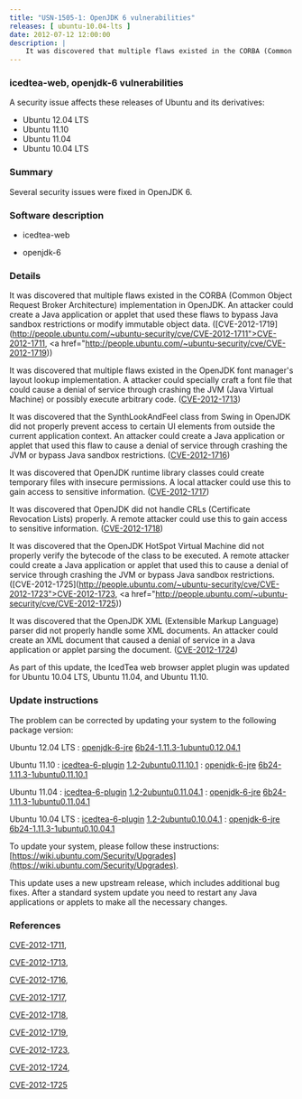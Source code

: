 ```yaml
---
title: "USN-1505-1: OpenJDK 6 vulnerabilities"
releases: [ ubuntu-10.04-lts ]
date: 2012-07-12 12:00:00
description: |
    It was discovered that multiple flaws existed in the CORBA (Common Object Request Broker Architecture) implementation in OpenJDK. An attacker could create a Java application or applet that used these flaws to bypass Java sandbox restrictions or modify immutable object data. ([CVE-2012-1719](http://people.ubuntu.com/~ubuntu-security/cve/CVE-2012-1711">CVE-2012-1711</a>, <a href="http://people.ubuntu.com/~ubuntu-security/cve/CVE-2012-1719))
--- 
```

 
### icedtea-web, openjdk-6 vulnerabilities

A security issue affects these releases of Ubuntu and its derivatives:

* Ubuntu 12.04 LTS
* Ubuntu 11.10
* Ubuntu 11.04
* Ubuntu 10.04 LTS

### Summary

Several security issues were fixed in OpenJDK 6. 

### Software description

* icedtea-web 

* openjdk-6 

### Details

It was discovered that multiple flaws existed in the CORBA (Common Object Request Broker Architecture) implementation in OpenJDK. An attacker could create a Java application or applet that used these flaws to bypass Java sandbox restrictions or modify immutable object data. ([CVE-2012-1719](http://people.ubuntu.com/~ubuntu-security/cve/CVE-2012-1711">CVE-2012-1711</a>, <a href="http://people.ubuntu.com/~ubuntu-security/cve/CVE-2012-1719))

It was discovered that multiple flaws existed in the OpenJDK font manager&#39;s layout lookup implementation. A attacker could specially craft a font file that could cause a denial of service through crashing the JVM (Java Virtual Machine) or possibly execute arbitrary code. ([CVE-2012-1713](http://people.ubuntu.com/~ubuntu-security/cve/CVE-2012-1713))

It was discovered that the SynthLookAndFeel class from Swing in OpenJDK did not properly prevent access to certain UI elements from outside the current application context. An attacker could create a Java application or applet that used this flaw to cause a denial of service through crashing the JVM or bypass Java sandbox restrictions. ([CVE-2012-1716](http://people.ubuntu.com/~ubuntu-security/cve/CVE-2012-1716))

It was discovered that OpenJDK runtime library classes could create temporary files with insecure permissions. A local attacker could use this to gain access to sensitive information. ([CVE-2012-1717](http://people.ubuntu.com/~ubuntu-security/cve/CVE-2012-1717))

It was discovered that OpenJDK did not handle CRLs (Certificate Revocation Lists) properly. A remote attacker could use this to gain access to sensitive information. ([CVE-2012-1718](http://people.ubuntu.com/~ubuntu-security/cve/CVE-2012-1718))

It was discovered that the OpenJDK HotSpot Virtual Machine did not properly verify the bytecode of the class to be executed. A remote attacker could create a Java application or applet that used this to cause a denial of service through crashing the JVM or bypass Java sandbox restrictions. ([CVE-2012-1725](http://people.ubuntu.com/~ubuntu-security/cve/CVE-2012-1723">CVE-2012-1723</a>, <a href="http://people.ubuntu.com/~ubuntu-security/cve/CVE-2012-1725))

It was discovered that the OpenJDK XML (Extensible Markup Language) parser did not properly handle some XML documents. An attacker could create an XML document that caused a denial of service in a Java application or applet parsing the document. ([CVE-2012-1724](http://people.ubuntu.com/~ubuntu-security/cve/CVE-2012-1724))

As part of this update, the IcedTea web browser applet plugin was updated for Ubuntu 10.04 LTS, Ubuntu 11.04, and Ubuntu 11.10. 

### Update instructions

The problem can be corrected by updating your system to the following package version:

Ubuntu 12.04 LTS
 : [openjdk-6-jre](https://launchpad.net/ubuntu/+source/openjdk-6) <span> [6b24-1.11.3-1ubuntu0.12.04.1](https://launchpad.net/ubuntu/+source/openjdk-6/6b24-1.11.3-1ubuntu0.12.04.1) </span> 

Ubuntu 11.10
 : [icedtea-6-plugin](https://launchpad.net/ubuntu/+source/icedtea-web) <span> [1.2-2ubuntu0.11.10.1](https://launchpad.net/ubuntu/+source/icedtea-web/1.2-2ubuntu0.11.10.1) </span> 
 : [openjdk-6-jre](https://launchpad.net/ubuntu/+source/openjdk-6) <span> [6b24-1.11.3-1ubuntu0.11.10.1](https://launchpad.net/ubuntu/+source/openjdk-6/6b24-1.11.3-1ubuntu0.11.10.1) </span> 

Ubuntu 11.04
 : [icedtea-6-plugin](https://launchpad.net/ubuntu/+source/icedtea-web) <span> [1.2-2ubuntu0.11.04.1](https://launchpad.net/ubuntu/+source/icedtea-web/1.2-2ubuntu0.11.04.1) </span> 
 : [openjdk-6-jre](https://launchpad.net/ubuntu/+source/openjdk-6) <span> [6b24-1.11.3-1ubuntu0.11.04.1](https://launchpad.net/ubuntu/+source/openjdk-6/6b24-1.11.3-1ubuntu0.11.04.1) </span> 

Ubuntu 10.04 LTS
 : [icedtea-6-plugin](https://launchpad.net/ubuntu/+source/icedtea-web) <span> [1.2-2ubuntu0.10.04.1](https://launchpad.net/ubuntu/+source/icedtea-web/1.2-2ubuntu0.10.04.1) </span> 
 : [openjdk-6-jre](https://launchpad.net/ubuntu/+source/openjdk-6) <span> [6b24-1.11.3-1ubuntu0.10.04.1](https://launchpad.net/ubuntu/+source/openjdk-6/6b24-1.11.3-1ubuntu0.10.04.1) </span> 

To update your system, please follow these instructions: [https://wiki.ubuntu.com/Security/Upgrades](https://wiki.ubuntu.com/Security/Upgrades).

This update uses a new upstream release, which includes additional bug fixes. After a standard system update you need to restart any Java applications or applets to make all the necessary changes. 

### References

 [CVE-2012-1711](http://people.ubuntu.com/~ubuntu-security/cve/CVE-2012-1711), 

 [CVE-2012-1713](http://people.ubuntu.com/~ubuntu-security/cve/CVE-2012-1713), 

 [CVE-2012-1716](http://people.ubuntu.com/~ubuntu-security/cve/CVE-2012-1716), 

 [CVE-2012-1717](http://people.ubuntu.com/~ubuntu-security/cve/CVE-2012-1717), 

 [CVE-2012-1718](http://people.ubuntu.com/~ubuntu-security/cve/CVE-2012-1718), 

 [CVE-2012-1719](http://people.ubuntu.com/~ubuntu-security/cve/CVE-2012-1719), 

 [CVE-2012-1723](http://people.ubuntu.com/~ubuntu-security/cve/CVE-2012-1723), 

 [CVE-2012-1724](http://people.ubuntu.com/~ubuntu-security/cve/CVE-2012-1724), 

 [CVE-2012-1725](http://people.ubuntu.com/~ubuntu-security/cve/CVE-2012-1725)
 
